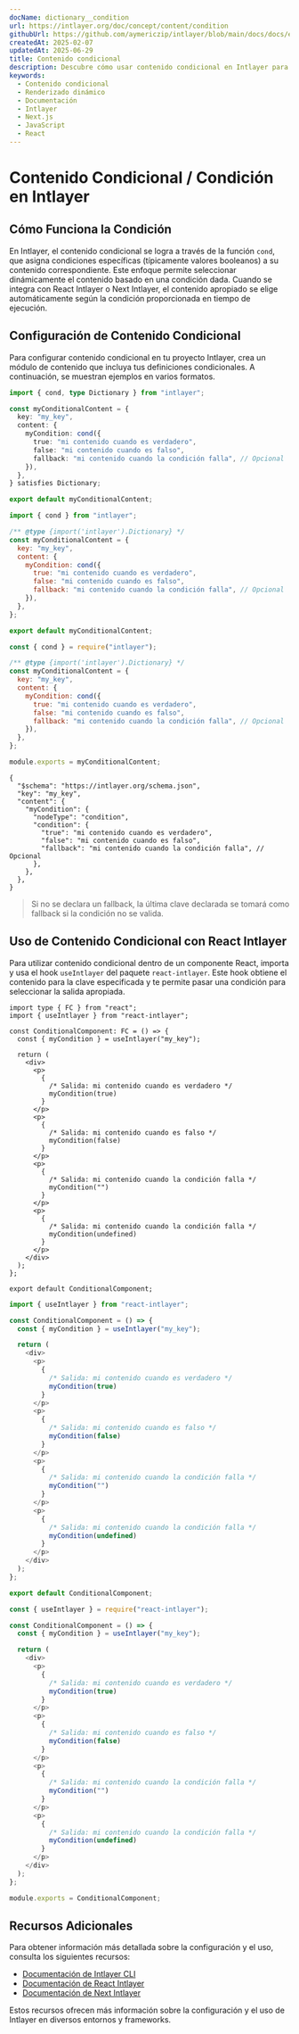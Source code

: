 ```yaml
---
docName: dictionary__condition
url: https://intlayer.org/doc/concept/content/condition
githubUrl: https://github.com/aymericzip/intlayer/blob/main/docs/docs/en/dictionary/condition.md
createdAt: 2025-02-07
updatedAt: 2025-06-29
title: Contenido condicional
description: Descubre cómo usar contenido condicional en Intlayer para mostrar contenido dinámico basado en condiciones específicas. Sigue esta documentación para implementar condiciones de manera eficiente en tu proyecto.
keywords:
  - Contenido condicional
  - Renderizado dinámico
  - Documentación
  - Intlayer
  - Next.js
  - JavaScript
  - React
---
```


# Contenido Condicional / Condición en Intlayer

## Cómo Funciona la Condición

En Intlayer, el contenido condicional se logra a través de la función `cond`, que asigna condiciones específicas (típicamente valores booleanos) a su contenido correspondiente. Este enfoque permite seleccionar dinámicamente el contenido basado en una condición dada. Cuando se integra con React Intlayer o Next Intlayer, el contenido apropiado se elige automáticamente según la condición proporcionada en tiempo de ejecución.

## Configuración de Contenido Condicional

Para configurar contenido condicional en tu proyecto Intlayer, crea un módulo de contenido que incluya tus definiciones condicionales. A continuación, se muestran ejemplos en varios formatos.

```typescript fileName="**/*.content.ts" contentDeclarationFormat="typescript"
import { cond, type Dictionary } from "intlayer";

const myConditionalContent = {
  key: "my_key",
  content: {
    myCondition: cond({
      true: "mi contenido cuando es verdadero",
      false: "mi contenido cuando es falso",
      fallback: "mi contenido cuando la condición falla", // Opcional
    }),
  },
} satisfies Dictionary;

export default myConditionalContent;
```

```javascript fileName="**/*.content.mjs" contentDeclarationFormat="esm"
import { cond } from "intlayer";

/** @type {import('intlayer').Dictionary} */
const myConditionalContent = {
  key: "my_key",
  content: {
    myCondition: cond({
      true: "mi contenido cuando es verdadero",
      false: "mi contenido cuando es falso",
      fallback: "mi contenido cuando la condición falla", // Opcional
    }),
  },
};

export default myConditionalContent;
```

```javascript fileName="**/*.content.cjs" contentDeclarationFormat="commonjs"
const { cond } = require("intlayer");

/** @type {import('intlayer').Dictionary} */
const myConditionalContent = {
  key: "my_key",
  content: {
    myCondition: cond({
      true: "mi contenido cuando es verdadero",
      false: "mi contenido cuando es falso",
      fallback: "mi contenido cuando la condición falla", // Opcional
    }),
  },
};

module.exports = myConditionalContent;
```

```json5 fileName="**/*.content.json" contentDeclarationFormat="json"
{
  "$schema": "https://intlayer.org/schema.json",
  "key": "my_key",
  "content": {
    "myCondition": {
      "nodeType": "condition",
      "condition": {
        "true": "mi contenido cuando es verdadero",
        "false": "mi contenido cuando es falso",
        "fallback": "mi contenido cuando la condición falla", // Opcional
      },
    },
  },
}
```

> Si no se declara un fallback, la última clave declarada se tomará como fallback si la condición no se valida.

## Uso de Contenido Condicional con React Intlayer

Para utilizar contenido condicional dentro de un componente React, importa y usa el hook `useIntlayer` del paquete `react-intlayer`. Este hook obtiene el contenido para la clave especificada y te permite pasar una condición para seleccionar la salida apropiada.

```tsx fileName="**/*.tsx" codeFormat="typescript"
import type { FC } from "react";
import { useIntlayer } from "react-intlayer";

const ConditionalComponent: FC = () => {
  const { myCondition } = useIntlayer("my_key");

  return (
    <div>
      <p>
        {
          /* Salida: mi contenido cuando es verdadero */
          myCondition(true)
        }
      </p>
      <p>
        {
          /* Salida: mi contenido cuando es falso */
          myCondition(false)
        }
      </p>
      <p>
        {
          /* Salida: mi contenido cuando la condición falla */
          myCondition("")
        }
      </p>
      <p>
        {
          /* Salida: mi contenido cuando la condición falla */
          myCondition(undefined)
        }
      </p>
    </div>
  );
};

export default ConditionalComponent;
```

```javascript fileName="**/*.mjx" codeFormat="esm"
import { useIntlayer } from "react-intlayer";

const ConditionalComponent = () => {
  const { myCondition } = useIntlayer("my_key");

  return (
    <div>
      <p>
        {
          /* Salida: mi contenido cuando es verdadero */
          myCondition(true)
        }
      </p>
      <p>
        {
          /* Salida: mi contenido cuando es falso */
          myCondition(false)
        }
      </p>
      <p>
        {
          /* Salida: mi contenido cuando la condición falla */
          myCondition("")
        }
      </p>
      <p>
        {
          /* Salida: mi contenido cuando la condición falla */
          myCondition(undefined)
        }
      </p>
    </div>
  );
};

export default ConditionalComponent;
```

```javascript fileName="**/*.cjs" codeFormat="commonjs"
const { useIntlayer } = require("react-intlayer");

const ConditionalComponent = () => {
  const { myCondition } = useIntlayer("my_key");

  return (
    <div>
      <p>
        {
          /* Salida: mi contenido cuando es verdadero */
          myCondition(true)
        }
      </p>
      <p>
        {
          /* Salida: mi contenido cuando es falso */
          myCondition(false)
        }
      </p>
      <p>
        {
          /* Salida: mi contenido cuando la condición falla */
          myCondition("")
        }
      </p>
      <p>
        {
          /* Salida: mi contenido cuando la condición falla */
          myCondition(undefined)
        }
      </p>
    </div>
  );
};

module.exports = ConditionalComponent;
```

## Recursos Adicionales

Para obtener información más detallada sobre la configuración y el uso, consulta los siguientes recursos:

- [Documentación de Intlayer CLI](https://github.com/aymericzip/intlayer/blob/main/docs/docs/es/intlayer_cli.md)
- [Documentación de React Intlayer](https://github.com/aymericzip/intlayer/blob/main/docs/docs/es/intlayer_with_create_react_app.md)
- [Documentación de Next Intlayer](https://github.com/aymericzip/intlayer/blob/main/docs/docs/es/intlayer_with_nextjs_15.md)

Estos recursos ofrecen más información sobre la configuración y el uso de Intlayer en diversos entornos y frameworks.
